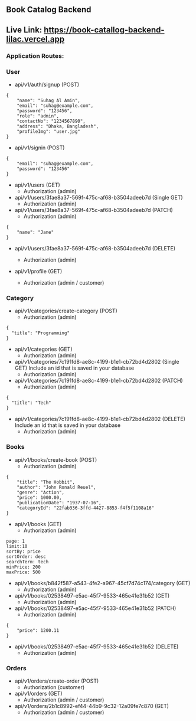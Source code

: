 ## Book Catalog Backend

## Live Link: https://book-catallog-backend-lilac.vercel.app

### Application Routes:

### User

- api/v1/auth/signup (POST)

```
{
    "name": "Suhag Al Amin",
    "email": "suhag@example.com",
    "password": "123456",
    "role": "admin",
    "contactNo": "1234567890",
    "address": "Dhaka, Bangladesh",
    "profileImg": "user.jpg"
}
```

- api/v1/signin (POST)

```
{
    "email": "suhag@example.com",
    "password": "123456"
}
```

- api/v1/users (GET)
  - Authorization (admin)
- api/v1/users/3fae8a37-569f-475c-af68-b3504adeeb7d (Single GET)
  - Authorization (admin)
- api/v1/users/3fae8a37-569f-475c-af68-b3504adeeb7d (PATCH)
  - Authorization (admin)

```
{
    "name": "Jane"
}
```

- api/v1/users/3fae8a37-569f-475c-af68-b3504adeeb7d (DELETE)

  - Authorization (admin)

- api/v1/profile (GET)
  - Authorization (admin / customer)

### Category

- api/v1/categories/create-category (POST)
  - Authorization (admin)

```
{
  "title": "Programming"
}
```

- api/v1/categories (GET)
  - Authorization (admin)
- api/v1/categories/7c191fd8-ae8c-4199-b1e1-cb72bd4d2802 (Single GET) Include an id that is saved in your database
  - Authorization (admin)
- api/v1/categories/7c191fd8-ae8c-4199-b1e1-cb72bd4d2802 (PATCH)
  - Authorization (admin)

```
{
  "title": "Tech"
}
```

- api/v1/categories/7c191fd8-ae8c-4199-b1e1-cb72bd4d2802 (DELETE) Include an id that is saved in your database
  - Authorization (admin)

### Books

- api/v1/books/create-book (POST)
  - Authorization (admin)

```
{
    "title": "The Hobbit",
    "author": "John Ronald Reuel",
    "genre": "Action",
    "price": 1000.00,
    "publicationDate": "1937-07-16",
    "categoryId": "22fab336-3ffd-4427-8853-f4f5f1108a16"
}
```

- api/v1/books (GET)
  - Authorization (admin)

```
page: 1
limit:10
sortBy: price
sortOrder: desc
searchTerm: tech
minPrice: 200
maxPrice: 500
```

- api/v1/books/b842f587-a543-4fe2-a967-45cf7d74c174/category (GET)
  - Authorization (admin)
- api/v1/books/02538497-e5ac-45f7-9533-465e41e31b52 (GET)
  - Authorization (admin)
- api/v1/books/02538497-e5ac-45f7-9533-465e41e31b52 (PATCH)
  - Authorization (admin)

```
{
    "price": 1200.11
}
```

- api/v1/books/02538497-e5ac-45f7-9533-465e41e31b52 (DELETE)
  - Authorization (admin)

### Orders

- api/v1/orders/create-order (POST)
  - Authorization (customer)
- api/v1/orders (GET)
  - Authorization (admin / customer)
- api/v1/orders/2b1c8992-ef44-44b9-9c32-12a09fe7c870 (GET)
  - Authorization (admin / customer)
